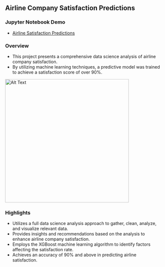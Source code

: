 ## Airline Company Satisfaction Predictions

### Jupyter Notebook Demo

- [Airline Satisfaction Predictions](https://github.com/andrewtclin/ml-airline-satisfaction-prediction/blob/master/Airline%20Satisfaction%20Analysis_Machine%20Learning%20%26%20Data%20Science.ipynb)

### Overview

- This project presents a comprehensive data science analysis of airline company satisfaction.
- By utilizing machine learning techniques, a predictive model was trained to achieve a satisfaction score of over 90%.

<img src="airline_detections_demo.png" alt="Alt Text" width="400" height="auto">

### Highlights

- Utilizes a full data science analysis approach to gather, clean, analyze, and visualize relevant data.
- Provides insights and recommendations based on the analysis to enhance airline company satisfaction.
- Employs the XGBoost machine learning algorithm to identify factors affecting the satisfaction rate.
- Achieves an accuracy of 90% and above in predicting airline satisfaction.
